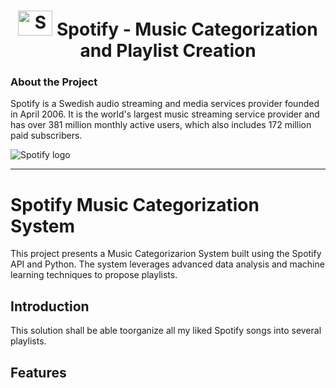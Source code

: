 <!-- Inspiration for the structure of the readme: https://github.com/Gokul-Raja84/Spotify-Music-Recommendation-and-Data-Analysis/blob/main/README.md -->

<h1 align="center"> 
  <a href="https://open.spotify.com" target="_blank"> <img src="https://github.com/mrankitgupta/Spotify-Data-Analysis-using-Python/blob/main/images/social-spotify.svg" alt="Spotify" width="55" height="40"/></a>
  Spotify -  Music Categorization and Playlist Creation
</h1>

### About the Project

Spotify is a Swedish audio streaming and media services provider founded in April 2006. It is the world's largest music streaming service provider and has over 381 million monthly active users, which also includes 172 million paid subscribers.


![Spotify logo](https://github.com/Gokul-Raja84/Spotify-Data-Analysis/assets/106546785/26b5935a-85dc-4428-9038-39d6de77a5c0)

---

# Spotify Music Categorization System

This project presents a Music Categorizarion System built using the Spotify API and Python. The system leverages advanced data analysis and machine learning techniques to propose playlists.

## Introduction

This solution shall be able toorganize all my liked Spotify songs into several playlists.

## Features
<!--
- **Data Extraction**: Uses Spotipy to fetch song data from the Spotify Web API.
- **Exploratory Data Analysis (EDA)**: Identifies key features and patterns in the Spotify dataset.
- **Feature Engineering**: Selects relevant features to build an accurate recommendation model.
- **Recommendation System**: Recommends songs based on user-input songs using cosine similarity.
-->
